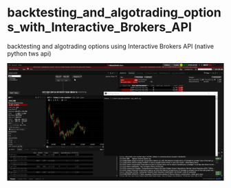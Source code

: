 # backtesting_and_algotrading_options_with_Interactive_Brokers_API
backtesting and algotrading options using Interactive Brokers API (native python tws api)

![Live trading demo](demo/demo.gif)
